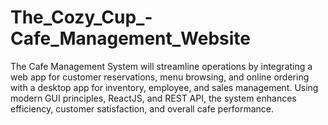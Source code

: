 # The_Cozy_Cup_-Cafe_Management_Website
The Cafe Management System will streamline operations by integrating a web app for customer reservations, menu browsing, and online ordering with a desktop app for inventory, employee, and sales management. Using modern GUI principles, ReactJS, and REST API, the system enhances efficiency, customer satisfaction, and overall cafe performance.
